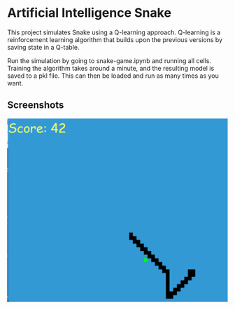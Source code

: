 
# Artificial Intelligence Snake

This project simulates Snake using a Q-learning approach. Q-learning is a reinforcement learning algorithm that builds upon the previous versions by saving state in a Q-table. 

Run the simulation by going to snake-game.ipynb and running all cells. Training the algorithm takes around a minute, and the resulting model is saved to a pkl file. This can then be loaded and run as many times as you want.


## Screenshots

![Snake Screenshot](snake_result.png)

